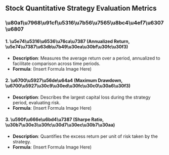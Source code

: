 ## Stock Quantitative Strategy Evaluation Metrics

### **\u80a1\u7968\u91cf\u5316\u7b56\u7565\u8bc4\u4ef7\u6307\u6807**

#### 1. **\u5e74\u5316\u6536\u76ca\u7387 (Annualized Return, \u5e74\u7387\u63db\u7b49\u30ea\u30bf\u30fc\u30f3)**
- **Description**: Measures the average return over a period, annualized to facilitate comparison across time periods.
- **Formula**: (Insert Formula Image Here)

#### 2. **\u6700\u5927\u56de\u64a4 (Maximum Drawdown, \u6700\u5927\u30c9\u30ed\u30fc\u30c0\u30a6\u30f3)**
- **Description**: Describes the largest capital loss during the strategy period, evaluating risk.
- **Formula**: (Insert Formula Image Here)

#### 3. **\u590f\u666e\u6bd4\u7387 (Sharpe Ratio, \u30b7\u30e3\u30fc\u30d7\u30ec\u30b7\u30aa)**
- **Description**: Quantifies the excess return per unit of risk taken by the strategy.
- **Formula**: (Insert Formula Image Here)
